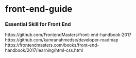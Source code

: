 # front-end-guide

<h3> Essential Skill for Front End </h3>
https://github.com/FrontendMasters/front-end-handbook-2017 <br/>
https://github.com/kamranahmedse/developer-roadmap <br/>
https://frontendmasters.com/books/front-end-handbook/2017/learning/html-css.html
